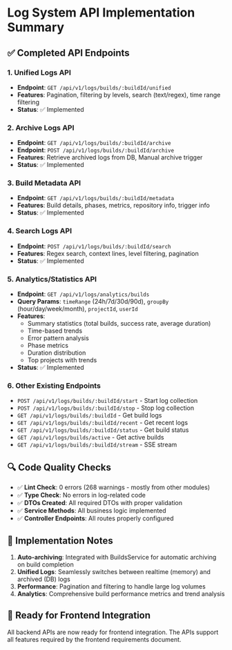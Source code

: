 # Log System API Implementation Summary

## ✅ Completed API Endpoints

### 1. **Unified Logs API** 
- **Endpoint**: `GET /api/v1/logs/builds/:buildId/unified`
- **Features**: Pagination, filtering by levels, search (text/regex), time range filtering
- **Status**: ✅ Implemented

### 2. **Archive Logs API**
- **Endpoint**: `GET /api/v1/logs/builds/:buildId/archive`
- **Endpoint**: `POST /api/v1/logs/builds/:buildId/archive`
- **Features**: Retrieve archived logs from DB, Manual archive trigger
- **Status**: ✅ Implemented

### 3. **Build Metadata API**
- **Endpoint**: `GET /api/v1/logs/builds/:buildId/metadata`
- **Features**: Build details, phases, metrics, repository info, trigger info
- **Status**: ✅ Implemented

### 4. **Search Logs API**
- **Endpoint**: `POST /api/v1/logs/builds/:buildId/search`
- **Features**: Regex search, context lines, level filtering, pagination
- **Status**: ✅ Implemented

### 5. **Analytics/Statistics API**
- **Endpoint**: `GET /api/v1/logs/analytics/builds`
- **Query Params**: `timeRange` (24h/7d/30d/90d), `groupBy` (hour/day/week/month), `projectId`, `userId`
- **Features**:
  - Summary statistics (total builds, success rate, average duration)
  - Time-based trends
  - Error pattern analysis
  - Phase metrics
  - Duration distribution
  - Top projects with trends
- **Status**: ✅ Implemented

### 6. **Other Existing Endpoints**
- `POST /api/v1/logs/builds/:buildId/start` - Start log collection
- `POST /api/v1/logs/builds/:buildId/stop` - Stop log collection
- `GET /api/v1/logs/builds/:buildId` - Get build logs
- `GET /api/v1/logs/builds/:buildId/recent` - Get recent logs
- `GET /api/v1/logs/builds/:buildId/status` - Get build status
- `GET /api/v1/logs/builds/active` - Get active builds
- `GET /api/v1/logs/builds/:buildId/stream` - SSE stream

## 🔍 Code Quality Checks

- ✅ **Lint Check**: 0 errors (268 warnings - mostly from other modules)
- ✅ **Type Check**: No errors in log-related code
- ✅ **DTOs Created**: All required DTOs with proper validation
- ✅ **Service Methods**: All business logic implemented
- ✅ **Controller Endpoints**: All routes properly configured

## 📝 Implementation Notes

1. **Auto-archiving**: Integrated with BuildsService for automatic archiving on build completion
2. **Unified Logs**: Seamlessly switches between realtime (memory) and archived (DB) logs
3. **Performance**: Pagination and filtering to handle large log volumes
4. **Analytics**: Comprehensive build performance metrics and trend analysis

## 🚀 Ready for Frontend Integration

All backend APIs are now ready for frontend integration. The APIs support all features required by the frontend requirements document.
